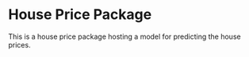 # House Price Package

This is a house price package hosting a model for predicting the house prices.